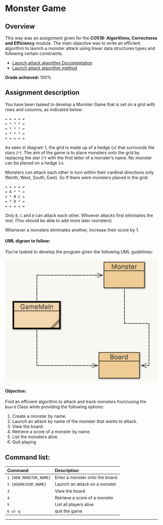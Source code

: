 Monster Game
===============================================================================
Overview
-------------------------------------------------------------------------------

This way was an assignment given for the **CO518: Algorithms, Correctness and Efficiency** module. The main objective was to write an efficient algorithm to launch a monster attack using linear data structures types and following certain constraints.

- [Launch attack algorithm Documentation ](./Documentation/README.md)
- [Launch attack algorithm method ](https://github.com/U-ways/Monster-Game/blob/7177d925148a807d7fe02e8133a448db7d5de700/src/main/java/app/monster_game/Board.java#L154)

**Grade achieved:** 100%

Assignment description
-------------------------------------------------------------------------------

You have been tasked to develop a Monster Game that is set on a grid with rows and columns, as indicated below:

```
= = = = =
= * * * =
= * * * =
= * * * =
= = = = =
```

As seen in diagram 1, the grid is made up of a hedge (`=`) that surrounds the stars (`*`). The aim of the game is to place monsters onto the grid by replacing the star (`*`) with the first letter of a monster’s name. No monster can be placed on a hedge (`=`).

Monsters can attack each other in turn within their cardinal directions only (North, West, South, East). So If there were monsters placed in the grid:

```
= = = = =
= A * * =
= * B C =
= * D * =
= = = = =
```

Only `B`, `C` and `D` can attack each other. Whoever attacks first eliminates the rest. (You should be able to add more later monsters)

Whenever a monsters eliminates another, increase their score by 1.

#### UML digram to follow:

You're tasked to develop the program given the following UML guidelines:

![UML digram ](./Documentation/images/UML.png)


#### Objective:

Find an efficient algorithm to attack and track monsters from/using the `Board` Class while providing the following options:

1. Create a monster by name.
2. Launch an attack by name of the monster that wants to attack.
3. View the board.
4. Retrieve a score of a monster by name.
5. List the monsters alive.
6. Quit playing



Command list:
-------------------------------------------------------------------------------

| Command                | Description                     |
|:-----------------------|:--------------------------------|
| `1 {NEW_MONSTER_NAME}` | Enter a monster onto the board. |
| `2 {AGGRESSOR_NAME}`   | Launch an attack on a monster   |
| `3`                    | View the board                  |
| `4`                    | Retrieve a score of a monster   |
| `5`                    | List all players alive          |
| `6 or q`               | quit the game                   |

_______________________________________________________________________________
